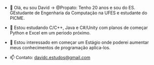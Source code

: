 - 👋 Olá, eu sou David -> @Propato:
  Tenho 20 anos e sou do ES.
  GEstudante de Engenharia da Computação na UFES e estudante do PICME.
  
- 🌱 Estou estudando C/C++, Java e C#/Unity com planos de começar Python e Excel em um periodo próximo.

- 👀 Estou interessado em começar um Estágio onde poderei aumentar meus conhecimentos de programação aplica-los.

- 📫 Contato:
  davidc.estudos@gmail.com
